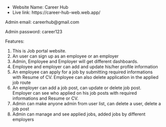 <ul>
  <li>
    Website Name: Career Hub
  </li>
  <li>
    Live link: https://career-hub-web.web.app/
  </li>
</ul>

<p>Admin email: careerhub@gmail.com</p>
<p>Admin password: career123</p>


Features:
<ol>
  <li>This is Job portal website.</li>
  <li>An user can sign up as an employee or an employer</li>
  <li>Admin, Employee and Employer will get different dashboards.</li>
  <li>Employee and employer can add and update his/her profile information</li>
  <li>An employee can apply for a job by submitting required informations with Resume of CV. Employee can also delete application in the applied job route</li>
  <li>An employer can add a job post, can update or delete job post. Employer can see who applied on his job posts with required informations and Resume or CV.</li>
  <li>Admin can make anyone admin from user list, can delete a user, delete a job post</li>
  <li>Admin can manage and see applied jobs, added jobs by different employers</li>
</ol>

